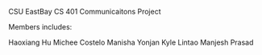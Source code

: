 CSU EastBay CS 401 Communicaitons Project

Members includes:

Haoxiang Hu Michee Costelo Manisha Yonjan Kyle Lintao Manjesh Prasad